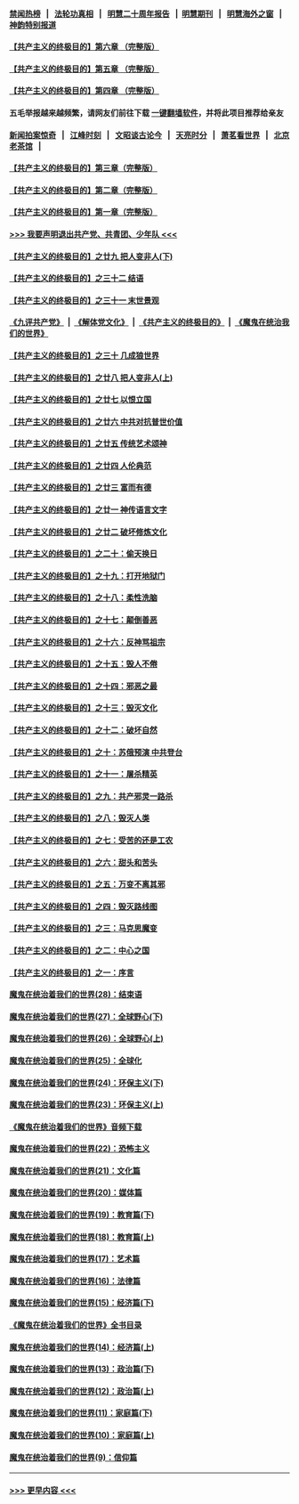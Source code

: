 #### [禁闻热榜](热点新闻.md?=0)  &nbsp;&nbsp;|&nbsp;&nbsp; [法轮功真相](https://github.com/gfw-breaker/truth/blob/master/README.md?=0) &nbsp;&nbsp;|&nbsp;&nbsp; [明慧二十周年报告](https://github.com/gfw-breaker/mh-reports/blob/master/README.md?=0) &nbsp;&nbsp;|&nbsp;&nbsp;[明慧期刊](https://github.com/gfw-breaker/mh-qikan) &nbsp;&nbsp;|&nbsp;&nbsp; [明慧海外之窗](https://github.com/gfw-breaker/mh-news/blob/master/README.md?=0) &nbsp;&nbsp;|&nbsp;&nbsp; [神韵特别报道](https://github.com/gfw-breaker/mh-news/blob/master/shenyun.md?=0)
#### [【共产主义的终极目的】第六章 （完整版）](../pages/nsc422/n11428913.md?t=03090502) 
#### [【共产主义的终极目的】第五章 （完整版）](../pages/nsc422/n11428912.md?t=03090502) 
#### [【共产主义的终极目的】第四章 （完整版）](../pages/nsc422/n11428907.md?t=03090502) 
#### 五毛举报越来越频繁，请网友们前往下载 [一键翻墙软件](https://github.com/gfw-breaker/ssr-accounts)，并将此项目推荐给亲友
#### [新闻拍案惊奇](https://github.com/gfw-breaker/banned-news/blob/master/pages/link4.md) &nbsp;&nbsp;|&nbsp;&nbsp; [江峰时刻](https://github.com/gfw-breaker/banned-news/blob/master/pages/link4.md) &nbsp;&nbsp;|&nbsp;&nbsp; [文昭谈古论今](https://github.com/gfw-breaker/banned-news/blob/master/pages/link4.md) &nbsp;&nbsp;|&nbsp;&nbsp; [天亮时分](https://github.com/gfw-breaker/banned-news/blob/master/pages/link4.md) &nbsp;&nbsp;|&nbsp;&nbsp; [萧茗看世界](https://github.com/gfw-breaker/banned-news/blob/master/pages/link4.md) &nbsp;&nbsp;|&nbsp;&nbsp; [北京老茶馆](https://github.com/gfw-breaker/banned-news/blob/master/pages/link4.md) &nbsp;&nbsp;|&nbsp;&nbsp; 
#### [【共产主义的终极目的】第三章（完整版）](../pages/nsc422/n11428848.md?t=03090502) 
#### [【共产主义的终极目的】第二章（完整版）](../pages/nsc422/n11428831.md?t=03090502) 
#### [【共产主义的终极目的】第一章（完整版）](../pages/nsc422/n11417651.md?t=03090502) 
#### [>>> 我要声明退出共产党、共青团、少年队 <<<](https://github.com/begood0513/goodnews/blob/master/quit/letter.md) 
#### [【共产主义的终极目的】之廿九 把人变非人(下)](../pages/nsc422/n11344140.md?t=03090502) 
#### [【共产主义的终极目的】之三十二 结语](../pages/nsc422/n11360535.md?t=03090502) 
#### [【共产主义的终极目的】之三十一 末世景观](../pages/nsc422/n11351129.md?t=03090502) 
#### [《九评共产党》](https://github.com/begood0513/9ping.md/blob/master/README.md) &nbsp;|&nbsp; [《解体党文化》](../../../../jtdwh.md/blob/master/README.md)  &nbsp;|&nbsp; [《共产主义的终极目的》](../../../../gczydzjmd.md/blob/master/README.md) &nbsp;|&nbsp; [《魔鬼在统治我们的世界》](../../../../mgztzwmdsj.md/blob/master/README.md) 
#### [【共产主义的终极目的】之三十 几成狼世界](../pages/nsc422/n11348280.md?t=03090502) 
#### [【共产主义的终极目的】之廿八 把人变非人(上)](../pages/nsc422/n11340492.md?t=03090502) 
#### [【共产主义的终极目的】之廿七 以恨立国](../pages/nsc422/n11336944.md?t=03090502) 
#### [【共产主义的终极目的】之廿六 中共对抗普世价值](../pages/nsc422/n11324785.md?t=03090502) 
#### [【共产主义的终极目的】之廿五 传统艺术颂神](../pages/nsc422/n11296396.md?t=03090502) 
#### [【共产主义的终极目的】之廿四 人伦典范](../pages/nsc422/n11296397.md?t=03090502) 
#### [【共产主义的终极目的】之廿三 富而有德](../pages/nsc422/n11283598.md?t=03090502) 
#### [【共产主义的终极目的】之廿一 神传语言文字](../pages/nsc422/n11263265.md?t=03090502) 
#### [【共产主义的终极目的】之廿二 破坏修炼文化](../pages/nsc422/n11245728.md?t=03090502) 
#### [【共产主义的终极目的】之二十：偷天换日](../pages/nsc422/n11238846.md?t=03090502) 
#### [【共产主义的终极目的】之十九：打开地狱门](../pages/nsc422/n11206376.md?t=03090502) 
#### [【共产主义的终极目的】之十八：柔性洗脑](../pages/nsc422/n11199994.md?t=03090502) 
#### [【共产主义的终极目的】之十七：颠倒善恶](../pages/nsc422/n11179782.md?t=03090502) 
#### [【共产主义的终极目的】之十六：反神骂祖宗](../pages/nsc422/n11166798.md?t=03090502) 
#### [【共产主义的终极目的】之十五：毁人不倦](../pages/nsc422/n11166792.md?t=03090502) 
#### [【共产主义的终极目的】之十四：邪恶之最](../pages/nsc422/n11150249.md?t=03090502) 
#### [【共产主义的终极目的】之十三：毁灭文化](../pages/nsc422/n11135227.md?t=03090502) 
#### [【共产主义的终极目的】之十二：破坏自然](../pages/nsc422/n11135214.md?t=03090502) 
#### [【共产主义的终极目的】之十：苏俄预演 中共登台](../pages/nsc422/n11118424.md?t=03090502) 
#### [【共产主义的终极目的】之十一：屠杀精英](../pages/nsc422/n11118442.md?t=03090502) 
#### [【共产主义的终极目的】之九：共产邪灵一路杀](../pages/nsc422/n11114139.md?t=03090502) 
#### [【共产主义的终极目的】之八：毁灭人类](../pages/nsc422/n11108503.md?t=03090502) 
#### [【共产主义的终极目的】之七：受苦的还是工农](../pages/nsc422/n11101809.md?t=03090502) 
#### [【共产主义的终极目的】之六：甜头和苦头](../pages/nsc422/n11096971.md?t=03090502) 
#### [【共产主义的终极目的】之五：万变不离其邪](../pages/nsc422/n11091285.md?t=03090502) 
#### [【共产主义的终极目的】之四：毁灭路线图](../pages/nsc422/n11086284.md?t=03090502) 
#### [【共产主义的终极目的】之三：马克思魔变](../pages/nsc422/n11061941.md?t=03090502) 
#### [【共产主义的终极目的】之二：中心之国](../pages/nsc422/n11047728.md?t=03090502) 
#### [【共产主义的终极目的】之一：序言](../pages/nsc422/n11086077.md?t=03090502) 
#### [魔鬼在统治着我们的世界(28)：结束语](../pages/nsc422/n10936246.md?t=03090502) 
#### [魔鬼在统治着我们的世界(27)：全球野心(下)](../pages/nsc422/n10928319.md?t=03090502) 
#### [魔鬼在统治着我们的世界(26)：全球野心(上)](../pages/nsc422/n10900318.md?t=03090502) 
#### [魔鬼在统治着我们的世界(25)：全球化](../pages/nsc422/n10788205.md?t=03090502) 
#### [魔鬼在统治着我们的世界(24)：环保主义(下)](../pages/nsc422/n10695307.md?t=03090502) 
#### [魔鬼在统治着我们的世界(23)：环保主义(上)](../pages/nsc422/n10688613.md?t=03090502) 
#### [《魔鬼在统治着我们的世界》音频下载](../pages/nsc422/n10635553.md?t=03090502) 
#### [魔鬼在统治着我们的世界(22)：恐怖主义](../pages/nsc422/n10614727.md?t=03090502) 
#### [魔鬼在统治着我们的世界(21)：文化篇](../pages/nsc422/n10597706.md?t=03090502) 
#### [魔鬼在统治着我们的世界(20)：媒体篇](../pages/nsc422/n10586579.md?t=03090502) 
#### [魔鬼在统治着我们的世界(19)：教育篇(下)](../pages/nsc422/n10564808.md?t=03090502) 
#### [魔鬼在统治着我们的世界(18)：教育篇(上)](../pages/nsc422/n10526970.md?t=03090502) 
#### [魔鬼在统治着我们的世界(17)：艺术篇](../pages/nsc422/n10499093.md?t=03090502) 
#### [魔鬼在统治着我们的世界(16)：法律篇](../pages/nsc422/n10485969.md?t=03090502) 
#### [魔鬼在统治着我们的世界(15)：经济篇(下)](../pages/nsc422/n10469975.md?t=03090502) 
#### [《魔鬼在统治着我们的世界》全书目录](../pages/nsc422/n10464261.md?t=03090502) 
#### [魔鬼在统治着我们的世界(14)：经济篇(上)](../pages/nsc422/n10457370.md?t=03090502) 
#### [魔鬼在统治着我们的世界(13)：政治篇(下)](../pages/nsc422/n10448270.md?t=03090502) 
#### [魔鬼在统治着我们的世界(12)：政治篇(上)](../pages/nsc422/n10444576.md?t=03090502) 
#### [魔鬼在统治着我们的世界(11)：家庭篇(下)](../pages/nsc422/n10440961.md?t=03090502) 
#### [魔鬼在统治着我们的世界(10)：家庭篇(上)](../pages/nsc422/n10435448.md?t=03090502) 
#### [魔鬼在统治着我们的世界(9)：信仰篇](../pages/nsc422/n10432159.md?t=03090502) 

----
#### [ >>> 更早内容 <<< ](../indexes/nsc422-earlier.md)
